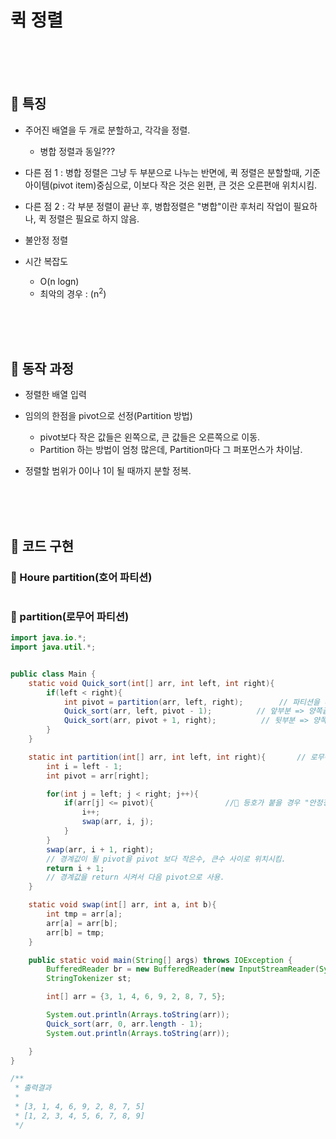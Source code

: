 # 퀵 정렬

<br>
<br>
<br>


## 🌈 특징

* 주어진 배열을 두 개로 분할하고, 각각을 정렬.
    - 병합 정렬과 동일???

* 다른 점 1 : 병합 정렬은 그냥 두 부분으로 나누는 반면에, 퀵 정렬은 분할할때, 기준 아이템(pivot item)중심으로, 이보다 작은 것은 왼편, 큰 것은 오른편애 위치시킴.

* 다른 점 2 : 각 부분 정렬이 끝난 후, 병합정렬은 "병합"이란 후처리 작업이 필요하나, 퀵 정렬은 필요로 하지 않음.

* 불안정 정렬

* 시간 복잡도 
    - O(n logn)
    - 최악의 경우 : (n<sup>2</sup>)

<br>
<br>
<br>

## 🌈 동작 과정

* 정렬한 배열 입력

* 임의의 한점을 pivot으로 선정(Partition 방법)
    - pivot보다 작은 값들은 왼쪽으로, 큰 값들은 오른쪽으로 이동.
    - Partition 하는 방법이 엄청 많은데, Partition마다 그 퍼포먼스가 차이남.

* 정렬할 범위가 0이나 1이 될 때까지 분할 정복.

<br>
<br>
<br>


## 🌈 코드 구현 

### 🐳 Houre partition(호어 파티션)

```java

```


### 🐳  partition(로무어 파티션)

```java
import java.io.*;
import java.util.*;


public class Main {
    static void Quick_sort(int[] arr, int left, int right){
        if(left < right){
            int pivot = partition(arr, left, right);        // 파티션을 나누는 경계값을 반환 -> pivot
            Quick_sort(arr, left, pivot - 1);          // 앞부분 => 양쪽끝다 범위에 포함되는 첫 인덱스, 끝 인덱스
            Quick_sort(arr, pivot + 1, right);          // 뒷부분 => 양쪽끝다 범위에 포함되는 첫 인덱스, 끝 인덱스
        }
    }

    static int partition(int[] arr, int left, int right){       // 로무어 파티션
        int i = left - 1;
        int pivot = arr[right];

        for(int j = left; j < right; j++){
            if(arr[j] <= pivot){                //🎯 등호가 붙을 경우 "안정정렬" 처럼 보이지만, 배열의 맨앞자리가 pivot보다 큰 수가 나올 경우, 불안정정렬이됨.
                i++;
                swap(arr, i, j);
            }
        }
        swap(arr, i + 1, right);        
        // 경계값이 될 pivot을 pivot 보다 작은수, 큰수 사이로 위치시킴.
        return i + 1;       
        // 경계값을 return 시켜서 다음 pivot으로 사용.
    }

    static void swap(int[] arr, int a, int b){
        int tmp = arr[a];
        arr[a] = arr[b];
        arr[b] = tmp;
    }

    public static void main(String[] args) throws IOException {
        BufferedReader br = new BufferedReader(new InputStreamReader(System.in));
        StringTokenizer st;

        int[] arr = {3, 1, 4, 6, 9, 2, 8, 7, 5};

        System.out.println(Arrays.toString(arr));
        Quick_sort(arr, 0, arr.length - 1);
        System.out.println(Arrays.toString(arr));

    }
}

/**
 * 출력결과
 *
 * [3, 1, 4, 6, 9, 2, 8, 7, 5]
 * [1, 2, 3, 4, 5, 6, 7, 8, 9]
 */
```


















